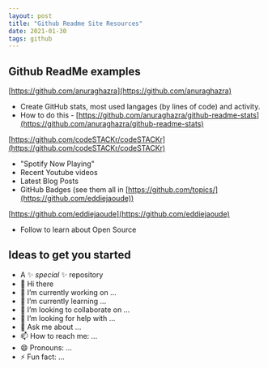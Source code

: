 ```yaml
---
layout: post
title: "Github Readme Site Resources"
date: 2021-01-30
tags: github
---
```


## Github ReadMe examples

[https://github.com/anuraghazra](https://github.com/anuraghazra)
* Create GitHub stats, most used langages (by lines of code) and activity.
* How to do this - [https://github.com/anuraghazra/github-readme-stats](https://github.com/anuraghazra/github-readme-stats)

[https://github.com/codeSTACKr/codeSTACKr](https://github.com/codeSTACKr/codeSTACKr)
* "Spotify Now Playing"
* Recent Youtube videos
* Latest Blog Posts
* GitHub Badges (see them all in [https://github.com/topics/](https://github.com/eddiejaoude))

[https://github.com/eddiejaoude](https://github.com/eddiejaoude)
* Follow to learn about Open Source

## Ideas to get you started
- A ✨ _special_ ✨ repository
- 👋 Hi there 
- 🔭 I’m currently working on ...
- 🌱 I’m currently learning ...
- 👯 I’m looking to collaborate on ...
- 🤔 I’m looking for help with ...
- 💬 Ask me about ...
- 📫 How to reach me: ...
- 😄 Pronouns: ...
- ⚡ Fun fact: ...
